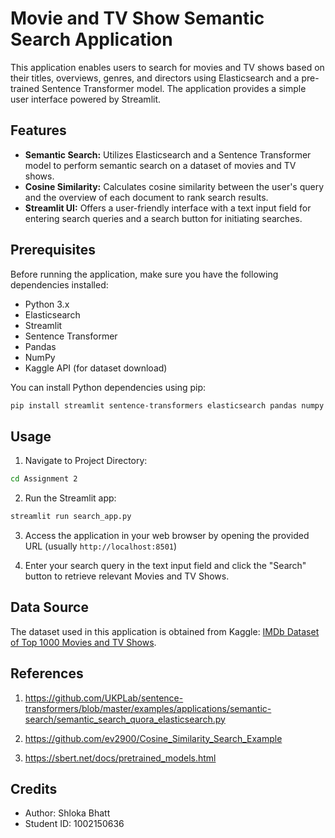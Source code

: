 # **Movie and TV Show Semantic Search Application**
This application enables users to search for movies and TV shows based on their titles, overviews, genres, and directors using Elasticsearch and a pre-trained Sentence Transformer model. The application provides a simple user interface powered by Streamlit.

## Features
- **Semantic Search:** Utilizes Elasticsearch and a Sentence Transformer model to perform semantic search on a dataset of movies and TV shows.
- **Cosine Similarity:** Calculates cosine similarity between the user's query and the overview of each document to rank search results.
- **Streamlit UI:** Offers a user-friendly interface with a text input field for entering search queries and a search button for initiating searches.

## Prerequisites
Before running the application, make sure you have the following dependencies installed:

- Python 3.x
- Elasticsearch
- Streamlit
- Sentence Transformer
- Pandas
- NumPy
- Kaggle API (for dataset download)

You can install Python dependencies using pip:

```bash
pip install streamlit sentence-transformers elasticsearch pandas numpy kaggle
```

## Usage
1. Navigate to Project Directory:

```bash
cd Assignment 2
```

2. Run the Streamlit app:

```bash
streamlit run search_app.py
```
3. Access the application in your web browser by opening the provided URL (usually `http://localhost:8501`)

4. Enter your search query in the text input field and click the "Search" button to retrieve relevant Movies and TV Shows.

## Data Source
The dataset used in this application is obtained from Kaggle: [IMDb Dataset of Top 1000 Movies and TV Shows](https://www.kaggle.com/datasets/harshitshankhdhar/imdb-dataset-of-top-1000-movies-and-tv-shows).

## References
1. https://github.com/UKPLab/sentence-transformers/blob/master/examples/applications/semantic-search/semantic_search_quora_elasticsearch.py

2. https://github.com/ev2900/Cosine_Similarity_Search_Example

3. https://sbert.net/docs/pretrained_models.html

## Credits
- Author: Shloka Bhatt
- Student ID: 1002150636
